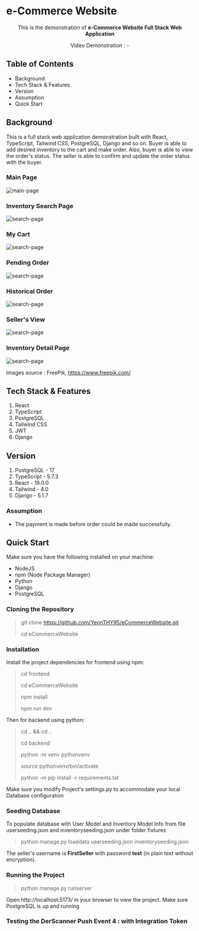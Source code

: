 # e-Commerce Website

<p align="center">This is the demonstration of <b>e-Commerce Website Full Stack Web Application</b></p>
<p align="center">Video Demonstration : - </p>

## Table of Contents

- Background
- Tech Stack & Features
- Version
- Assumption
- Quick Start

## Background

This is a full stack web application demonstration built with React, TypeScript, Tailwind CSS, PostgreSQL, Django and so on. Buyer is able to add desired inventory to the cart and make order. Also, buyer is able to view the order's status. The seller is able to confirm and update the order status with the buyer.

### Main Page
![main-page](./frontend/eCommerceWebsite/public/ec-ss-mainpage.png)

### Inventory Search Page
![search-page](./frontend/eCommerceWebsite/public/ec-ss-searchpage.png)

### My Cart
![search-page](./frontend/eCommerceWebsite/public/ec-ss-mycart.png)

### Pending Order
![search-page](./frontend/eCommerceWebsite/public/ec-ss-pendingorder.png)

### Historical Order
![search-page](./frontend/eCommerceWebsite/public/ec-ss-historicalorder.png)

### Seller's View
![search-page](./frontend/eCommerceWebsite/public/ec-ss-sellerview.png)

### Inventory Detail Page
![search-page](./frontend/eCommerceWebsite/public/ec-ss-inventorydetail.png)

Images source : FreePik, https://www.freepik.com/

## Tech Stack & Features

1. React
2. TypeScript
3. PostgreSQL
4. Tailwind CSS
5. JWT
6. Django

## Version

1. PostgreSQL - 17
2. TypeScript - 5.7.3
3. React - 19.0.0
4. Tailwind - 4.0
5. Django - 5.1.7

### Assumption

- The payment is made before order could be made successfully.


## Quick Start

Make sure you have the following installed on your machine:
- NodeJS
- npm (Node Package Manager)
- Python 
- Django
- PostgreSQL

### Cloning the Repository
 > git clone https://github.com/YeonTHY95/eCommerceWebsite.git
 > 
 > cd eCommerceWebsite

### Installation

Install the project dependencies for frontend using npm:

> cd frontend
>
> cd eCommerceWebsite
>
> npm install
>
> npm run dev

Then for backend using python:

> cd .. && cd ..
>
> cd backend
>
> python -m venv pythonvenv
>
> source pythonvenv/bin/activate
>
> python -m pip install -r requirements.txt

Make sure you modify Project's settings.py to accommodate your local Database configuration

### Seeding Database

To populate database with User Model and Inventory Model Info from file userseeding.json and inventoryseeding.json under folder fixtures

> python manage.py loaddata userseeding.json inventoryseeding.json

The seller's username is **FirstSeller** with password **test** (in plain text without encryption).

### Running the Project

> python manage.py runserver

Open http://localhost:5173/ in your browser to view the project. Make sure PostgreSQL is up and running

### Testing the DerScanner Push Event 4 : with Integration Token ###


